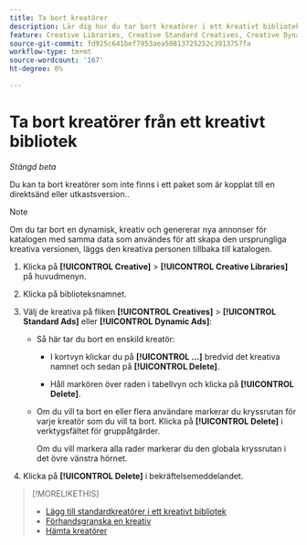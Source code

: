```yaml
---
title: Ta bort kreatörer
description: Lär dig hur du tar bort kreatörer i ett kreativt bibliotek.
feature: Creative Libraries, Creative Standard Creatives, Creative Dynamic Creatives
source-git-commit: fd925c641bef7953aea50813725252c3913757fa
workflow-type: tm+mt
source-wordcount: '167'
ht-degree: 0%

---
```


# Ta bort kreatörer från ett kreativt bibliotek

*Stängd beta*

Du kan ta bort kreatörer som inte finns i ett paket som är kopplat till en direktsänd eller utkastsversion.<!-- verify if we can have child creative variations anymore:  , and that doesn't have child creative variations in a bundle that's assigned to a live or draft experience  -->.<!-- Add an x-ref to experience statuses, or an about page??  --> <!-- add with an x-ref once this feature is added:  If a creative is assigned to a live experience, then remove it from the experience before you continue. -->

>[!NOTE]
>
>Om du tar bort en dynamisk, kreativ och genererar nya annonser för katalogen med samma data som användes för att skapa den ursprungliga kreativa versionen, läggs den kreativa personen tillbaka till katalogen.

1. Klicka på **[!UICONTROL Creative]** > **[!UICONTROL Creative Libraries]** på huvudmenyn.

1. Klicka på biblioteksnamnet.

1. Välj de kreativa på fliken **[!UICONTROL Creatives]** > **[!UICONTROL Standard Ads]** eller **[!UICONTROL Dynamic Ads]**:

   * Så här tar du bort en enskild kreatör:

      * I kortvyn klickar du på **[!UICONTROL ...]** bredvid det kreativa namnet och sedan på **[!UICONTROL Delete]**.

      * Håll markören över raden i tabellvyn och klicka på **[!UICONTROL Delete]**.

   * Om du vill ta bort en eller flera användare markerar du kryssrutan för varje kreatör som du vill ta bort. Klicka på **[!UICONTROL Delete]** i verktygsfältet för gruppåtgärder.

     Om du vill markera alla rader markerar du den globala kryssrutan i det övre vänstra hörnet.

1. Klicka på **[!UICONTROL Delete]** i bekräftelsemeddelandet.

>[!MORELIKETHIS]
>
>* [Lägg till standardkreatörer i ett kreativt bibliotek](creative-add-standard.md)
>* [Förhandsgranska en kreativ](creative-preview.md)
>* [Hämta kreatörer](creative-download.md)
